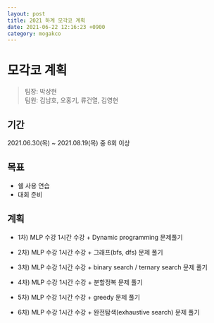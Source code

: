 ```yaml
---
layout: post
title: 2021 하계 모각코 계획
date: 2021-06-22 12:16:23 +0900
category: mogakco
---
```

# 모각코 계획
> 팀장: 박상현  
> 팀원: 김남호, 오홍기, 류건열, 김영현

## 기간
2021.06.30(목) ~ 2021.08.19(목) 중 6회 이상

## 목표
- 쉘 사용 연습
- 대회 준비

## 계획
- 1차)
MLP 수강 1시간 수강 + Dynamic programming 문제풀기

- 2차)
MLP 수강 1시간 수강 + 그래프(bfs, dfs) 문제 풀기

- 3차)
MLP 수강 1시간 수강 + binary search / ternary search 문제 풀기

- 4차)
MLP 수강 1시간 수강 + 분할정복 문제 풀기

- 5차)
MLP 수강 1시간 수강 + greedy 문제 풀기

- 6차)
MLP 수강 1시간 수강 + 완전탐색(exhaustive search) 문제 풀기
